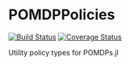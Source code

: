 # POMDPPolicies

[![Build Status](https://travis-ci.org/JuliaPOMDP/POMDPPolicies.jl.svg?branch=master)](https://travis-ci.org/JuliaPOMDP/POMDPPolicies.jl)
[![Coverage Status](https://coveralls.io/repos/github/JuliaPOMDP/POMDPPolicies.jl/badge.svg?branch=master)](https://coveralls.io/github/JuliaPOMDP/POMDPPolicies.jl?branch=master)

Utility policy types for POMDPs.jl
